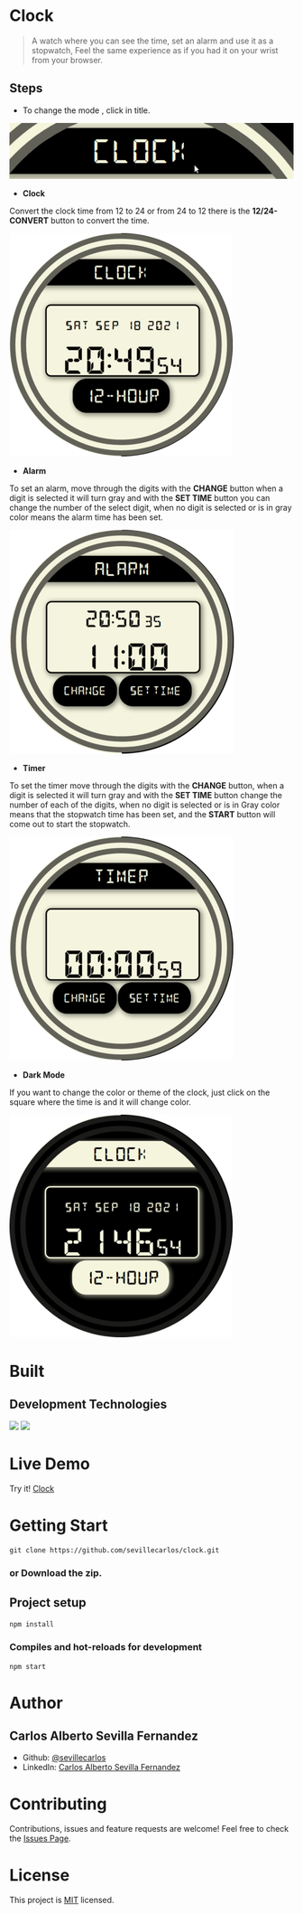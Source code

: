 # Clock
> A watch where you can see the time, set an alarm and use it as a stopwatch, Feel the same experience as if you had it on your wrist from your browser.

## Steps

* To change the mode , click in title.

![Change Clock Mode!](/assets/images/clock-change-mode.png "Change Clock Mode")

* **Clock**

Convert the clock time from 12 to 24 or from 24 to 12 there is the **12/24-CONVERT** button to convert the time.

![Clock Image!](/assets/images/clock-image.png "Clock ")


* **Alarm**

To set an alarm, move through the digits with the **CHANGE** button when a digit is selected it will turn gray and with the **SET TIME** button you can change the number of the select digit, when no digit is selected or is in gray color means the alarm time has been set.

![Alarm Image!](/assets/images/alarm-image.png "Alarm ")


* **Timer**

To set the timer move through the digits with the **CHANGE** button, when a digit is selected it will turn gray and with the **SET TIME** button change the number of each of the digits, when no digit is selected or is in Gray color means that the stopwatch time has been set, and the **START** button will come out to start the stopwatch.


![Timer Image!](/assets/images/timer-image.png "Timer ")

* **Dark Mode**

If you want to change the color or theme of the clock, just click on the square where the time is and it will change color.

![Dark Mode Image!](/assets/images/clock-dark-image.png "Dark Mode Clock ")

# Built
## Development Technologies
![](https://img.shields.io/badge/Front--End-React-blue)
![](https://img.shields.io/badge/Progamming--Language-JavaScript-yellow)

# Live Demo
Try it! [Clock](https://clock-alarm-timer.netlify.app/)

# Getting Start
```
git clone https://github.com/sevillecarlos/clock.git
```
### or Download the zip.
## Project setup
```
npm install
```
### Compiles and hot-reloads for development
```
npm start
```
# Author
## Carlos Alberto Sevilla Fernandez
* Github: [@sevillecarlos](https://github.com/sevillecarlos)
* LinkedIn: [Carlos Alberto Sevilla Fernandez](https://github.com/sevillecarlos)

# Contributing
Contributions, issues and feature requests are welcome!
Feel free to check the [Issues Page](https://github.com/sevillecarlos/clock/issues).

# License
This project is [MIT](https://opensource.org/licenses/MIT) licensed.



